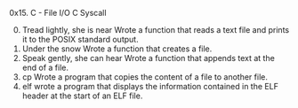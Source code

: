 0x15. C - File I/O
C Syscall

0. Tread lightly, she is near
Wrote a function that reads a text file and prints it to the POSIX standard output.
1. Under the snow
Wrote a function that creates a file.
2. Speak gently, she can hear
Wrote a function that appends text at the end of a file.
3. cp
Wrote a program that copies the content of a file to another file.
4. elf
wrote a program that displays the information contained in the ELF header at the start of an ELF file.
